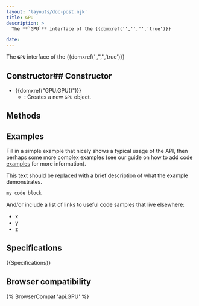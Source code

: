 ```yaml
---
layout: 'layouts/doc-post.njk'
title: GPU
description: >
  The **`GPU`** interface of the {{domxref('','','','true')}} 

date: 
---
```


The **`GPU`** interface of the {{domxref('','','','true')}} 





 ## Constructor## Constructor

- {{domxref("GPU.GPU()")}}
  - : Creates a new `GPU` object.





## Methods



## Examples

Fill in a simple example that nicely shows a typical usage of the API, then perhaps some more complex examples (see our guide on how to add [code examples](/en-US/docs/MDN/Contribute/Structures/Code_examples) for more information).

This text should be replaced with a brief description of what the example demonstrates.

```js
my code block
```

And/or include a list of links to useful code samples that live elsewhere:

*   x
*   y
*   z

## Specifications

{{Specifications}}

## Browser compatibility

{% BrowserCompat 'api.GPU' %}

